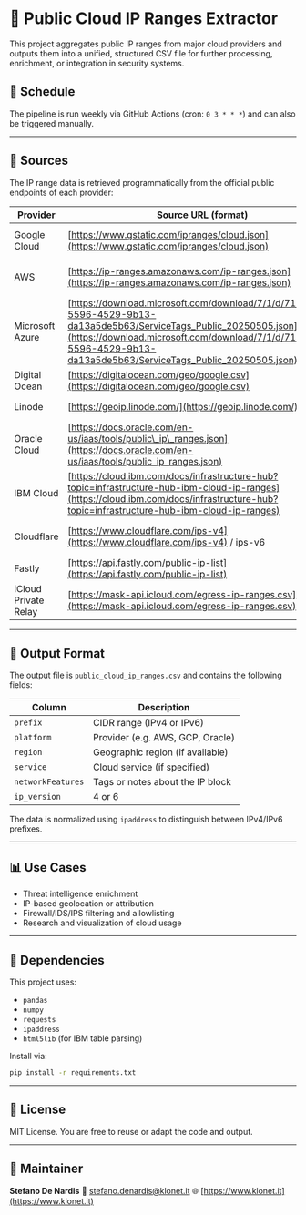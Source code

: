 # 📂 Public Cloud IP Ranges Extractor

This project aggregates public IP ranges from major cloud providers and outputs them into a unified, structured CSV file for further processing, enrichment, or integration in security systems.

## 📅 Schedule

The pipeline is run weekly via GitHub Actions (cron: `0 3 * * *`) and can also be triggered manually.

---

## 🔗 Sources

The IP range data is retrieved programmatically from the official public endpoints of each provider:

| Provider             | Source URL (format)                                                                                                                                                                      | Notes                                         |
| -------------------- | ---------------------------------------------------------------------------------------------------------------------------------------------------------------------------------------- | --------------------------------------------- |
| Google Cloud         | [https://www.gstatic.com/ipranges/cloud.json](https://www.gstatic.com/ipranges/cloud.json)                                                                                               | includes `region` and `service`               |
| AWS                  | [https://ip-ranges.amazonaws.com/ip-ranges.json](https://ip-ranges.amazonaws.com/ip-ranges.json)                                                                                         | includes both IPv4 and IPv6                   |
| Microsoft Azure      | [https://download.microsoft.com/download/7/1/d/71d86715-5596-4529-9b13-da13a5de5b63/ServiceTags_Public_20250505.json](https://download.microsoft.com/download/7/1/d/71d86715-5596-4529-9b13-da13a5de5b63/ServiceTags_Public_20250505.json)                                                                                                                                                            | Microsoft Service Tags JSON    |
| Digital Ocean        | [https://digitalocean.com/geo/google.csv](https://digitalocean.com/geo/google.csv)                                                                                                       | geolocated per region                         |
| Linode               | [https://geoip.linode.com/](https://geoip.linode.com/)                                                                                                                                   | provides IP and region                        |
| Oracle Cloud         | [https://docs.oracle.com/en-us/iaas/tools/public\_ip\_ranges.json](https://docs.oracle.com/en-us/iaas/tools/public_ip_ranges.json)                                                       | includes `tags` per prefix                    |
| IBM Cloud            | [https://cloud.ibm.com/docs/infrastructure-hub?topic=infrastructure-hub-ibm-cloud-ip-ranges](https://cloud.ibm.com/docs/infrastructure-hub?topic=infrastructure-hub-ibm-cloud-ip-ranges) | parsed from HTML tables                       |
| Cloudflare           | [https://www.cloudflare.com/ips-v4](https://www.cloudflare.com/ips-v4) / ips-v6                                                                                                          | clean text format by IP version               |
| Fastly               | [https://api.fastly.com/public-ip-list](https://api.fastly.com/public-ip-list)                                                                                                           | JSON split IPv4 / IPv6                        |
| iCloud Private Relay | [https://mask-api.icloud.com/egress-ip-ranges.csv](https://mask-api.icloud.com/egress-ip-ranges.csv)                                                                                     | CSV with geolocation                          |

---

## 📁 Output Format

The output file is `public_cloud_ip_ranges.csv` and contains the following fields:

| Column            | Description                      |
| ----------------- | -------------------------------- |
| `prefix`          | CIDR range (IPv4 or IPv6)        |
| `platform`        | Provider (e.g. AWS, GCP, Oracle) |
| `region`          | Geographic region (if available) |
| `service`         | Cloud service (if specified)     |
| `networkFeatures` | Tags or notes about the IP block |
| `ip_version`      | 4 or 6                           |

The data is normalized using `ipaddress` to distinguish between IPv4/IPv6 prefixes.

---

## 📊 Use Cases

* Threat intelligence enrichment
* IP-based geolocation or attribution
* Firewall/IDS/IPS filtering and allowlisting
* Research and visualization of cloud usage

---

## 💼 Dependencies

This project uses:

* `pandas`
* `numpy`
* `requests`
* `ipaddress`
* `html5lib` (for IBM table parsing)

Install via:

```bash
pip install -r requirements.txt
```

---

## 📄 License

MIT License. You are free to reuse or adapt the code and output.

---

## 📨 Maintainer

**Stefano De Nardis**
📧 [stefano.denardis@klonet.it](mailto:stefano.denardis@klonet.it)
🌐 [https://www.klonet.it](https://www.klonet.it)
